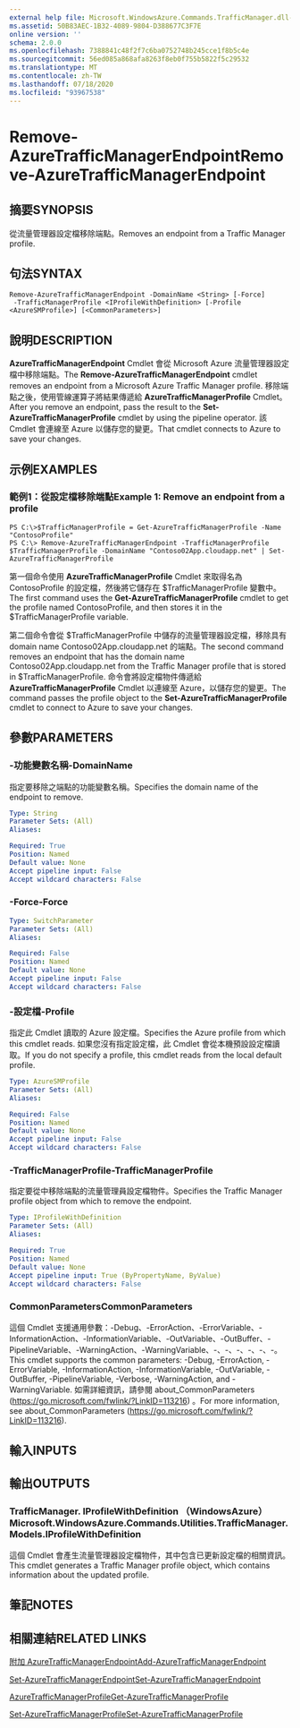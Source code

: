 ```yaml
---
external help file: Microsoft.WindowsAzure.Commands.TrafficManager.dll-Help.xml
ms.assetid: 50B83AEC-1B32-4089-9804-D388677C3F7E
online version: ''
schema: 2.0.0
ms.openlocfilehash: 7388841c48f2f7c6ba0752748b245cce1f8b5c4e
ms.sourcegitcommit: 56ed085a868afa8263f8eb0f755b5822f5c29532
ms.translationtype: MT
ms.contentlocale: zh-TW
ms.lasthandoff: 07/18/2020
ms.locfileid: "93967538"
---
```

# <span data-ttu-id="a63a7-101">Remove-AzureTrafficManagerEndpoint</span><span class="sxs-lookup"><span data-stu-id="a63a7-101">Remove-AzureTrafficManagerEndpoint</span></span>

## <span data-ttu-id="a63a7-102">摘要</span><span class="sxs-lookup"><span data-stu-id="a63a7-102">SYNOPSIS</span></span>
<span data-ttu-id="a63a7-103">從流量管理器設定檔移除端點。</span><span class="sxs-lookup"><span data-stu-id="a63a7-103">Removes an endpoint from a Traffic Manager profile.</span></span>

## <span data-ttu-id="a63a7-104">句法</span><span class="sxs-lookup"><span data-stu-id="a63a7-104">SYNTAX</span></span>

```
Remove-AzureTrafficManagerEndpoint -DomainName <String> [-Force]
 -TrafficManagerProfile <IProfileWithDefinition> [-Profile <AzureSMProfile>] [<CommonParameters>]
```

## <span data-ttu-id="a63a7-105">說明</span><span class="sxs-lookup"><span data-stu-id="a63a7-105">DESCRIPTION</span></span>
<span data-ttu-id="a63a7-106">**AzureTrafficManagerEndpoint** Cmdlet 會從 Microsoft Azure 流量管理器設定檔中移除端點。</span><span class="sxs-lookup"><span data-stu-id="a63a7-106">The **Remove-AzureTrafficManagerEndpoint** cmdlet removes an endpoint from a Microsoft Azure Traffic Manager profile.</span></span>
<span data-ttu-id="a63a7-107">移除端點之後，使用管線運算子將結果傳遞給 **AzureTrafficManagerProfile** Cmdlet。</span><span class="sxs-lookup"><span data-stu-id="a63a7-107">After you remove an endpoint, pass the result to the **Set-AzureTrafficManagerProfile** cmdlet by using the pipeline operator.</span></span>
<span data-ttu-id="a63a7-108">該 Cmdlet 會連線至 Azure 以儲存您的變更。</span><span class="sxs-lookup"><span data-stu-id="a63a7-108">That cmdlet connects to Azure to save your changes.</span></span>

## <span data-ttu-id="a63a7-109">示例</span><span class="sxs-lookup"><span data-stu-id="a63a7-109">EXAMPLES</span></span>

### <span data-ttu-id="a63a7-110">範例1：從設定檔移除端點</span><span class="sxs-lookup"><span data-stu-id="a63a7-110">Example 1: Remove an endpoint from a profile</span></span>
```
PS C:\>$TrafficManagerProfile = Get-AzureTrafficManagerProfile -Name "ContosoProfile"
PS C:\> Remove-AzureTrafficManagerEndpoint -TrafficManagerProfile $TrafficManagerProfile -DomainName "Contoso02App.cloudapp.net" | Set-AzureTrafficManagerProfile
```

<span data-ttu-id="a63a7-111">第一個命令使用 **AzureTrafficManagerProfile** Cmdlet 來取得名為 ContosoProfile 的設定檔，然後將它儲存在 $TrafficManagerProfile 變數中。</span><span class="sxs-lookup"><span data-stu-id="a63a7-111">The first command uses the **Get-AzureTrafficManagerProfile** cmdlet to get the profile named ContosoProfile, and then stores it in the $TrafficManagerProfile variable.</span></span>

<span data-ttu-id="a63a7-112">第二個命令會從 $TrafficManagerProfile 中儲存的流量管理器設定檔，移除具有 domain name Contoso02App.cloudapp.net 的端點。</span><span class="sxs-lookup"><span data-stu-id="a63a7-112">The second command removes an endpoint that has the domain name Contoso02App.cloudapp.net from the Traffic Manager profile that is stored in $TrafficManagerProfile.</span></span>
<span data-ttu-id="a63a7-113">命令會將設定檔物件傳遞給 **AzureTrafficManagerProfile** Cmdlet 以連線至 Azure，以儲存您的變更。</span><span class="sxs-lookup"><span data-stu-id="a63a7-113">The command passes the profile object to the **Set-AzureTrafficManagerProfile** cmdlet to connect to Azure to save your changes.</span></span>

## <span data-ttu-id="a63a7-114">參數</span><span class="sxs-lookup"><span data-stu-id="a63a7-114">PARAMETERS</span></span>

### <span data-ttu-id="a63a7-115">-功能變數名稱</span><span class="sxs-lookup"><span data-stu-id="a63a7-115">-DomainName</span></span>
<span data-ttu-id="a63a7-116">指定要移除之端點的功能變數名稱。</span><span class="sxs-lookup"><span data-stu-id="a63a7-116">Specifies the domain name of the endpoint to remove.</span></span>

```yaml
Type: String
Parameter Sets: (All)
Aliases: 

Required: True
Position: Named
Default value: None
Accept pipeline input: False
Accept wildcard characters: False
```

### <span data-ttu-id="a63a7-117">-Force</span><span class="sxs-lookup"><span data-stu-id="a63a7-117">-Force</span></span>
```yaml
Type: SwitchParameter
Parameter Sets: (All)
Aliases: 

Required: False
Position: Named
Default value: None
Accept pipeline input: False
Accept wildcard characters: False
```

### <span data-ttu-id="a63a7-118">-設定檔</span><span class="sxs-lookup"><span data-stu-id="a63a7-118">-Profile</span></span>
<span data-ttu-id="a63a7-119">指定此 Cmdlet 讀取的 Azure 設定檔。</span><span class="sxs-lookup"><span data-stu-id="a63a7-119">Specifies the Azure profile from which this cmdlet reads.</span></span> <span data-ttu-id="a63a7-120">如果您沒有指定設定檔，此 Cmdlet 會從本機預設設定檔讀取。</span><span class="sxs-lookup"><span data-stu-id="a63a7-120">If you do not specify a profile, this cmdlet reads from the local default profile.</span></span>

```yaml
Type: AzureSMProfile
Parameter Sets: (All)
Aliases: 

Required: False
Position: Named
Default value: None
Accept pipeline input: False
Accept wildcard characters: False
```

### <span data-ttu-id="a63a7-121">-TrafficManagerProfile</span><span class="sxs-lookup"><span data-stu-id="a63a7-121">-TrafficManagerProfile</span></span>
<span data-ttu-id="a63a7-122">指定要從中移除端點的流量管理員設定檔物件。</span><span class="sxs-lookup"><span data-stu-id="a63a7-122">Specifies the Traffic Manager profile object from which to remove the endpoint.</span></span>

```yaml
Type: IProfileWithDefinition
Parameter Sets: (All)
Aliases: 

Required: True
Position: Named
Default value: None
Accept pipeline input: True (ByPropertyName, ByValue)
Accept wildcard characters: False
```

### <span data-ttu-id="a63a7-123">CommonParameters</span><span class="sxs-lookup"><span data-stu-id="a63a7-123">CommonParameters</span></span>
<span data-ttu-id="a63a7-124">這個 Cmdlet 支援通用參數：-Debug、-ErrorAction、-ErrorVariable、-InformationAction、-InformationVariable、-OutVariable、-OutBuffer、-PipelineVariable、-WarningAction、-WarningVariable、-、-、-、-、-、-。</span><span class="sxs-lookup"><span data-stu-id="a63a7-124">This cmdlet supports the common parameters: -Debug, -ErrorAction, -ErrorVariable, -InformationAction, -InformationVariable, -OutVariable, -OutBuffer, -PipelineVariable, -Verbose, -WarningAction, and -WarningVariable.</span></span> <span data-ttu-id="a63a7-125">如需詳細資訊，請參閱 about_CommonParameters (https://go.microsoft.com/fwlink/?LinkID=113216) 。</span><span class="sxs-lookup"><span data-stu-id="a63a7-125">For more information, see about_CommonParameters (https://go.microsoft.com/fwlink/?LinkID=113216).</span></span>

## <span data-ttu-id="a63a7-126">輸入</span><span class="sxs-lookup"><span data-stu-id="a63a7-126">INPUTS</span></span>

## <span data-ttu-id="a63a7-127">輸出</span><span class="sxs-lookup"><span data-stu-id="a63a7-127">OUTPUTS</span></span>

### <span data-ttu-id="a63a7-128">TrafficManager. IProfileWithDefinition （WindowsAzure）</span><span class="sxs-lookup"><span data-stu-id="a63a7-128">Microsoft.WindowsAzure.Commands.Utilities.TrafficManager.Models.IProfileWithDefinition</span></span>
<span data-ttu-id="a63a7-129">這個 Cmdlet 會產生流量管理器設定檔物件，其中包含已更新設定檔的相關資訊。</span><span class="sxs-lookup"><span data-stu-id="a63a7-129">This cmdlet generates a Traffic Manager profile object, which contains information about the updated profile.</span></span>

## <span data-ttu-id="a63a7-130">筆記</span><span class="sxs-lookup"><span data-stu-id="a63a7-130">NOTES</span></span>

## <span data-ttu-id="a63a7-131">相關連結</span><span class="sxs-lookup"><span data-stu-id="a63a7-131">RELATED LINKS</span></span>

[<span data-ttu-id="a63a7-132">附加 AzureTrafficManagerEndpoint</span><span class="sxs-lookup"><span data-stu-id="a63a7-132">Add-AzureTrafficManagerEndpoint</span></span>](./Add-AzureTrafficManagerEndpoint.md)

[<span data-ttu-id="a63a7-133">Set-AzureTrafficManagerEndpoint</span><span class="sxs-lookup"><span data-stu-id="a63a7-133">Set-AzureTrafficManagerEndpoint</span></span>](./Set-AzureTrafficManagerEndpoint.md)

[<span data-ttu-id="a63a7-134">AzureTrafficManagerProfile</span><span class="sxs-lookup"><span data-stu-id="a63a7-134">Get-AzureTrafficManagerProfile</span></span>](./Get-AzureTrafficManagerProfile.md)

[<span data-ttu-id="a63a7-135">Set-AzureTrafficManagerProfile</span><span class="sxs-lookup"><span data-stu-id="a63a7-135">Set-AzureTrafficManagerProfile</span></span>](./Set-AzureTrafficManagerProfile.md)


